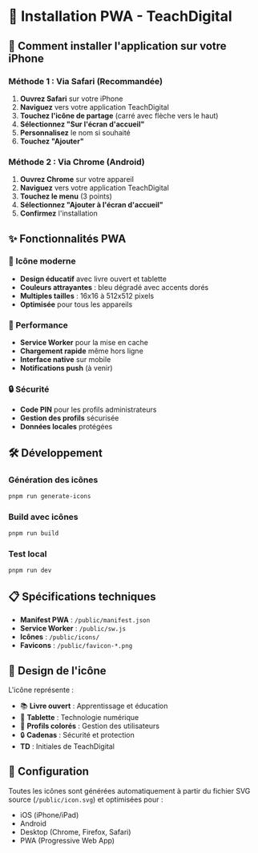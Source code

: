 # 📱 Installation PWA - TeachDigital

## 🎯 Comment installer l'application sur votre iPhone

### Méthode 1 : Via Safari (Recommandée)
1. **Ouvrez Safari** sur votre iPhone
2. **Naviguez** vers votre application TeachDigital
3. **Touchez l'icône de partage** (carré avec flèche vers le haut)
4. **Sélectionnez "Sur l'écran d'accueil"**
5. **Personnalisez** le nom si souhaité
6. **Touchez "Ajouter"**

### Méthode 2 : Via Chrome (Android)
1. **Ouvrez Chrome** sur votre appareil
2. **Naviguez** vers votre application TeachDigital
3. **Touchez le menu** (3 points)
4. **Sélectionnez "Ajouter à l'écran d'accueil"**
5. **Confirmez** l'installation

## ✨ Fonctionnalités PWA

### 🎨 Icône moderne
- **Design éducatif** avec livre ouvert et tablette
- **Couleurs attrayantes** : bleu dégradé avec accents dorés
- **Multiples tailles** : 16x16 à 512x512 pixels
- **Optimisée** pour tous les appareils

### 🚀 Performance
- **Service Worker** pour la mise en cache
- **Chargement rapide** même hors ligne
- **Interface native** sur mobile
- **Notifications push** (à venir)

### 🔒 Sécurité
- **Code PIN** pour les profils administrateurs
- **Gestion des profils** sécurisée
- **Données locales** protégées

## 🛠️ Développement

### Génération des icônes
```bash
pnpm run generate-icons
```

### Build avec icônes
```bash
pnpm run build
```

### Test local
```bash
pnpm run dev
```

## 📋 Spécifications techniques

- **Manifest PWA** : `/public/manifest.json`
- **Service Worker** : `/public/sw.js`
- **Icônes** : `/public/icons/`
- **Favicons** : `/public/favicon-*.png`

## 🎨 Design de l'icône

L'icône représente :
- 📚 **Livre ouvert** : Apprentissage et éducation
- 📱 **Tablette** : Technologie numérique
- 👥 **Profils colorés** : Gestion des utilisateurs
- 🔒 **Cadenas** : Sécurité et protection
- **TD** : Initiales de TeachDigital

## 🔧 Configuration

Toutes les icônes sont générées automatiquement à partir du fichier SVG source (`/public/icon.svg`) et optimisées pour :
- iOS (iPhone/iPad)
- Android
- Desktop (Chrome, Firefox, Safari)
- PWA (Progressive Web App)
